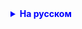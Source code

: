 <details style="margin-top: 16px">
  <summary style="cursor: pointer; color: blue;"><b>На русском</b></summary>

Домашнее задание:

    1. Создать репозиторий (можно хоть пустой)
    2. Открыть настройки репозитория и выдать права на этот репозиторий вашему преподавателю (Daniil1380)
    3. Скачать проект (заново) из гитхаба и работать уже в нем
    4. Создать новую ветку
    5. Внести в код какое-то изменение и создать pull request, выполнить его

    6. Создать две ветки
    7. в ОБОИХ ветках внести изменения 
    8. Выполнить pull request на одной ветке
    9. Решить конфликт на второй ветке
    10. Выполнить pull request на второй ветке

Доп. задание: 

    1. Списаться и минимально договориться с участниками вышей команды
</details>

